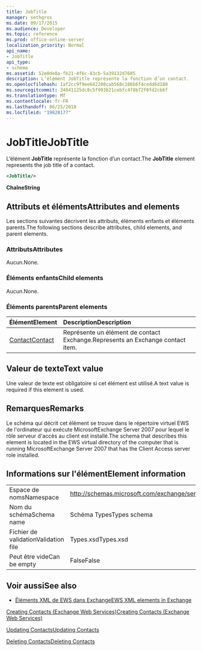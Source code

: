 ```yaml
---
title: JobTitle
manager: sethgros
ms.date: 09/17/2015
ms.audience: Developer
ms.topic: reference
ms.prod: office-online-server
localization_priority: Normal
api_name:
- JobTitle
api_type:
- schema
ms.assetid: 52e0de8a-fb21-4f6c-83cb-5a39132d7685
description: L’élément JobTitle représente la fonction d’un contact.
ms.openlocfilehash: 1af2cc9f9ee642208cab568c186b6f4cedd6d180
ms.sourcegitcommit: 34041125dc8c5f993b21cebfc4f8b72f0fd2cb6f
ms.translationtype: MT
ms.contentlocale: fr-FR
ms.lasthandoff: 06/25/2018
ms.locfileid: "19828177"
---
```

# <a name="jobtitle"></a><span data-ttu-id="1f059-103">JobTitle</span><span class="sxs-lookup"><span data-stu-id="1f059-103">JobTitle</span></span>

<span data-ttu-id="1f059-104">L’élément **JobTitle** représente la fonction d’un contact.</span><span class="sxs-lookup"><span data-stu-id="1f059-104">The **JobTitle** element represents the job title of a contact.</span></span> 
  
```xml
<JobTitle/>
```

 <span data-ttu-id="1f059-105">**Chaîne**</span><span class="sxs-lookup"><span data-stu-id="1f059-105">**String**</span></span>
## <a name="attributes-and-elements"></a><span data-ttu-id="1f059-106">Attributs et éléments</span><span class="sxs-lookup"><span data-stu-id="1f059-106">Attributes and elements</span></span>

<span data-ttu-id="1f059-107">Les sections suivantes décrivent les attributs, éléments enfants et éléments parents.</span><span class="sxs-lookup"><span data-stu-id="1f059-107">The following sections describe attributes, child elements, and parent elements.</span></span>
  
### <a name="attributes"></a><span data-ttu-id="1f059-108">Attributs</span><span class="sxs-lookup"><span data-stu-id="1f059-108">Attributes</span></span>

<span data-ttu-id="1f059-109">Aucun.</span><span class="sxs-lookup"><span data-stu-id="1f059-109">None.</span></span>
  
### <a name="child-elements"></a><span data-ttu-id="1f059-110">Éléments enfants</span><span class="sxs-lookup"><span data-stu-id="1f059-110">Child elements</span></span>

<span data-ttu-id="1f059-111">Aucun.</span><span class="sxs-lookup"><span data-stu-id="1f059-111">None.</span></span>
  
### <a name="parent-elements"></a><span data-ttu-id="1f059-112">Éléments parents</span><span class="sxs-lookup"><span data-stu-id="1f059-112">Parent elements</span></span>

|<span data-ttu-id="1f059-113">**Élément**</span><span class="sxs-lookup"><span data-stu-id="1f059-113">**Element**</span></span>|<span data-ttu-id="1f059-114">**Description**</span><span class="sxs-lookup"><span data-stu-id="1f059-114">**Description**</span></span>|
|:-----|:-----|
|[<span data-ttu-id="1f059-115">Contact</span><span class="sxs-lookup"><span data-stu-id="1f059-115">Contact</span></span>](contact.md) <br/> |<span data-ttu-id="1f059-116">Représente un élément de contact Exchange.</span><span class="sxs-lookup"><span data-stu-id="1f059-116">Represents an Exchange contact item.</span></span>  <br/> |
   
## <a name="text-value"></a><span data-ttu-id="1f059-117">Valeur de texte</span><span class="sxs-lookup"><span data-stu-id="1f059-117">Text value</span></span>

<span data-ttu-id="1f059-118">Une valeur de texte est obligatoire si cet élément est utilisé.</span><span class="sxs-lookup"><span data-stu-id="1f059-118">A text value is required if this element is used.</span></span>
  
## <a name="remarks"></a><span data-ttu-id="1f059-119">Remarques</span><span class="sxs-lookup"><span data-stu-id="1f059-119">Remarks</span></span>

<span data-ttu-id="1f059-120">Le schéma qui décrit cet élément se trouve dans le répertoire virtuel EWS de l'ordinateur qui exécute MicrosoftExchange Server 2007 pour lequel le rôle serveur d'accès au client est installé.</span><span class="sxs-lookup"><span data-stu-id="1f059-120">The schema that describes this element is located in the EWS virtual directory of the computer that is running MicrosoftExchange Server 2007 that has the Client Access server role installed.</span></span>
  
## <a name="element-information"></a><span data-ttu-id="1f059-121">Informations sur l'élément</span><span class="sxs-lookup"><span data-stu-id="1f059-121">Element information</span></span>

|||
|:-----|:-----|
|<span data-ttu-id="1f059-122">Espace de noms</span><span class="sxs-lookup"><span data-stu-id="1f059-122">Namespace</span></span>  <br/> |http://schemas.microsoft.com/exchange/services/2006/types  <br/> |
|<span data-ttu-id="1f059-123">Nom du schéma</span><span class="sxs-lookup"><span data-stu-id="1f059-123">Schema name</span></span>  <br/> |<span data-ttu-id="1f059-124">Schéma Types</span><span class="sxs-lookup"><span data-stu-id="1f059-124">Types schema</span></span>  <br/> |
|<span data-ttu-id="1f059-125">Fichier de validation</span><span class="sxs-lookup"><span data-stu-id="1f059-125">Validation file</span></span>  <br/> |<span data-ttu-id="1f059-126">Types.xsd</span><span class="sxs-lookup"><span data-stu-id="1f059-126">Types.xsd</span></span>  <br/> |
|<span data-ttu-id="1f059-127">Peut être vide</span><span class="sxs-lookup"><span data-stu-id="1f059-127">Can be empty</span></span>  <br/> |<span data-ttu-id="1f059-128">False</span><span class="sxs-lookup"><span data-stu-id="1f059-128">False</span></span>  <br/> |
   
## <a name="see-also"></a><span data-ttu-id="1f059-129">Voir aussi</span><span class="sxs-lookup"><span data-stu-id="1f059-129">See also</span></span>



- [<span data-ttu-id="1f059-130">Éléments XML de EWS dans Exchange</span><span class="sxs-lookup"><span data-stu-id="1f059-130">EWS XML elements in Exchange</span></span>](ews-xml-elements-in-exchange.md)


[<span data-ttu-id="1f059-131">Creating Contacts (Exchange Web Services)</span><span class="sxs-lookup"><span data-stu-id="1f059-131">Creating Contacts (Exchange Web Services)</span></span>](http://msdn.microsoft.com/library/4845917e-70d1-481c-bbd7-011ec6571789%28Office.15%29.aspx)
  
[<span data-ttu-id="1f059-132">Updating Contacts</span><span class="sxs-lookup"><span data-stu-id="1f059-132">Updating Contacts</span></span>](http://msdn.microsoft.com/library/9a865953-b94a-4229-b632-2dee433314be%28Office.15%29.aspx)
  
[<span data-ttu-id="1f059-133">Deleting Contacts</span><span class="sxs-lookup"><span data-stu-id="1f059-133">Deleting Contacts</span></span>](http://msdn.microsoft.com/library/fcc3dc84-cd3e-455e-a1a7-ae6921c9b588%28Office.15%29.aspx)

